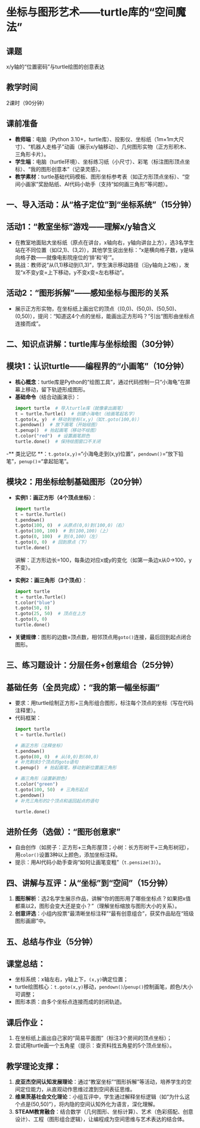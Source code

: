 # 坐标与图形艺术——turtle库的“空间魔法”  


## 课题  
x/y轴的“位置密码”与turtle绘图的创意表达  


## 教学时间  
2课时（90分钟）  


## 课前准备  
- **教师端**：电脑（Python 3.10+，turtle库）、投影仪、坐标纸（1m×1m大尺寸）、“机器人走格子”动画（展示x/y轴移动）、几何图形实物（正方形积木、三角形卡片）。  
- **学生端**：电脑（turtle环境）、坐标练习纸（小尺寸）、彩笔（标注图形顶点坐标）、“我的图形创意本”（记录灵感）。  
- **教学素材**：turtle基础代码模板、图形坐标参考表（如正方形顶点坐标）、“空间小画家”奖励贴纸、AI代码小助手（支持“如何画三角形”等问题）。  


## 一、导入活动：从“格子定位”到“坐标系统”（15分钟）  
## 活动1：“教室坐标”游戏——理解x/y轴含义  
- 在教室地面贴大坐标纸（原点在讲台，x轴向右，y轴向讲台上方），选3名学生站在不同位置（如(2,1)、(3,2)），其他学生说出坐标：“x是横向格子数，y是纵向格子数——就像电影院座位的‘排’和‘号’”。  
- 挑战：教师说“从(1,1)移动到(1,3)”，学生演示移动路径（沿y轴向上2格），发现“x不变y变=上下移动，y不变x变=左右移动”。  

## 活动2：“图形拆解”——感知坐标与图形的关系  
- 展示正方形实物，在坐标纸上画出它的顶点（(0,0)、(50,0)、(50,50)、(0,50)），提问：“知道这4个点的坐标，能画出正方形吗？”引出“图形由坐标点连接而成”。  


## 二、知识点讲解：turtle库与坐标绘图（30分钟）  
## 模块1：认识turtle——编程界的“小画笔”（10分钟）  
- **核心概念**：turtle库是Python的“绘图工具”，通过代码控制一只“小海龟”在屏幕上移动，留下轨迹形成图形。  
- **基础命令**（结合动画演示）：  
  ```python
  import turtle  # 导入turtle库（就像拿出画笔）
  t = turtle.Turtle()  # 创建小海龟t（给画笔起名字）
  t.goto(x, y)  # 移动到坐标(x,y)（如t.goto(100,0)）
  t.pendown()  # 放下画笔（开始绘图）
  t.penup()  # 抬起画笔（移动不绘图）
  t.color("red")  # 设置画笔颜色
  turtle.done()  # 保持绘图窗口不关闭
  ```  
-** 类比记忆 **：`t.goto(x,y)`=“小海龟走到(x,y)位置”，`pendown()`=“放下铅笔”，`penup()`=“拿起铅笔”。  

## 模块2：用坐标绘制基础图形（20分钟）  
- **实例1：画正方形（4个顶点坐标）**：  
  ```python
  import turtle
  t = turtle.Turtle()
  t.pendown()
  t.goto(100, 0)  # 从原点(0,0)到(100,0)（右）
  t.goto(100, 100)  # 到(100,100)（上）
  t.goto(0, 100)  # 到(0,100)（左）
  t.goto(0, 0)  # 回到原点（下）
  turtle.done()
  ```  
  讲解：正方形边长=100，每条边对应x或y的变化（如第一条边x从0→100，y不变）。  

- **实例2：画三角形（3个顶点）**：  
  ```python
  import turtle
  t = turtle.Turtle()
  t.color("blue")
  t.goto(50, 0)
  t.goto(25, 50)  # 顶点在上方
  t.goto(0, 0)
  turtle.done()
  ```  
- **关键规律**：图形的边数=顶点数，相邻顶点用`goto()`连接，最后回到起点闭合图形。  


## 三、练习题设计：分层任务+创意组合（25分钟）  
## 基础任务（全员完成）：“我的第一幅坐标画”  
- 要求：用turtle绘制正方形+三角形组合图形，标注每个顶点的坐标（写在代码注释里）。  
- 代码框架：  
  ```python
  import turtle
  t = turtle.Turtle()

  # 画正方形（注释坐标）
  t.pendown()
  t.goto(80, 0)  # 从(0,0)到(80,0)
  # 补充剩余3个顶点的goto语句
  t.penup()  # 抬起画笔，移动到新位置画三角形

  # 画三角形（设置新颜色）
  t.color("green")
  t.goto(100, 50)  # 三角形起点
  t.pendown()
  # 补充三角形的2个顶点和返回起点的语句

  turtle.done()
  ```  

## 进阶任务（选做）：“图形创意家”  
- 自由创作（如房子：正方形+三角形屋顶；小树：长方形树干+三角形树冠），用`color()`设置3种以上颜色，添加坐标注释。  
- 提示：用AI代码小助手查询“如何让画笔变粗”（`t.pensize(3)`）。  


## 四、讲解与互评：从“坐标”到“空间”（15分钟）  
1. **图形解析**：选2名学生展示作品，讲解“你的图形用了哪些坐标点？如果把x值都乘以2，图形会变大还是变小？”（理解坐标缩放与图形大小的关系）。  
2. **创意评选**：小组内投票“最清晰坐标注释”“最有创意组合”，获奖作品贴在“班级图形画廊”中。  


## 五、总结与作业（5分钟）  
## 课堂总结：  
- 坐标系统：x轴左右，y轴上下，`(x,y)`确定位置；  
- turtle绘图核心：`t.goto(x,y)`移动，`pendown()`/`penup()`控制画笔，颜色/大小可调整；  
- 图形本质：由多个坐标点连接而成的封闭轨迹。  

## 课后作业：  
1. 在坐标纸上画出自己家的“简易平面图”（标注3个房间的顶点坐标）；  
2. 尝试用turtle画一个五角星（提示：查资料找五角星的5个顶点坐标）。  


## 教学理论支撑：  
1. **皮亚杰空间认知发展理论**：通过“教室坐标”“图形拆解”等活动，培养学生的空间定位能力，从直观动作思维过渡到空间表征思维。  
2. **维果茨基社会文化理论**：小组互评中，学生通过解释坐标逻辑（如“为什么这个点是(50,50)”），将内隐的空间认知外化为语言，深化理解。  
3. **STEAM教育融合**：结合数学（几何图形、坐标计算）、艺术（色彩搭配、创意设计）、工程（图形组合逻辑），让编程成为空间思维与艺术表达的结合体。